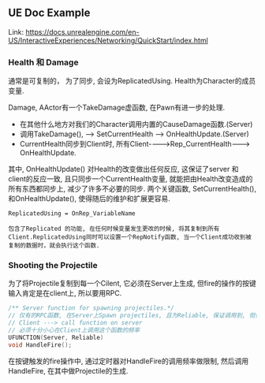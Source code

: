 ## UE Doc Example
Link: https://docs.unrealengine.com/en-US/InteractiveExperiences/Networking/QuickStart/index.html

### Health 和 Damage
通常是可复制的， 为了同步, 会设为ReplicatedUsing. Health为Character的成员变量.

Damage, AActor有一个TakeDamage虚函数, 在Pawn有进一步的处理.

* 在其他什么地方对我们的Character调用内置的CauseDamage函数.(Server)
* 调用TakeDamage(), --> SetCurrentHealth --> OnHealthUpdate.(Server)
* CurrentHealth同步到Client时, 所有Client---->Rep_CurrentHealth---> OnHealthUpdate.

其中, OnHealthUpdate() 对Health的改变做出任何反应, 这保证了server 和 client的反应一致, 且只同步一个CurrentHealth变量, 就能把由Health改变造成的所有东西都同步上, 减少了许多不必要的同步.
两个关键函数, SetCurrentHealth(), 和OnHealthUpdate(), 使得随后的维护和扩展更容易.

```
ReplicatedUsing = OnRep_VariableName

包含了Replicated 的功能, 在任何时候变量发生更改的时候, 将其复制到所有Client.ReplicatedUsing同时可以设置一个RepNotify函数, 当一个Client成功收到被复制的数据时，就会执行这个函数.
```

### Shooting the Projectile
为了将Projectile复制到每一个Cilent, 它必须在Server上生成, 但fire的操作的按键输入肯定是在client上, 所以要用RPC.
```c++
/** Server function for spawning projectiles.*/
// 仅有的RPC函数, 在Server上Spawn projectiles, 且为Reliable, 保证调用到, 但保存这样的函数的队列长度有限,会溢出, 将会强制Client断开链接.
// Client ---> call function on server
// 必须十分小心在Client上调用这个函数的频率
UFUNCTION(Server, Reliable)
void HandleFire();
```
在按键触发的fire操作中, 通过定时器对HandleFire的调用频率做限制, 然后调用HandleFire, 在其中做Projectile的生成.